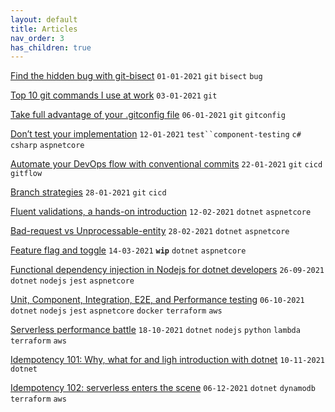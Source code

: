 ```yaml
---
layout: default
title: Articles
nav_order: 3
has_children: true
---
```


[Find the hidden bug with git-bisect](https://eduardbargues.medium.com/find-the-hidden-bug-with-git-bisect-11ffa965fee3)
`01-01-2021` `git` `bisect` `bug`

[Top 10 git commands I use at work](https://eduardbargues.medium.com/top-10-most-used-git-commands-i-use-at-work-f58c56db4a16)
`03-01-2021` `git`

[Take full advantage of your .gitconfig file](https://eduardbargues.medium.com/take-full-advantage-of-your-gitconfig-file-b00bde71c9d0)
`06-01-2021` `git` `gitconfig`

[Don’t test your implementation](https://eduardbargues.medium.com/dont-test-your-implementation-e7bb4518728d)
`12-01-2021` ` test``component-testing ` `c#` `csharp` `aspnetcore`

[Automate your DevOps flow with conventional commits](https://eduardbargues.medium.com/automate-your-devops-flow-with-conventional-commits-9e2b5735d054?source=rss-97fd5aab88d2------2)
`22-01-2021` `git` `cicd` `gitflow`

[Branch strategies](https://eduardbargues.medium.com/branch-strategies-51750c59326c?source=rss-97fd5aab88d2------2)
`28-01-2021` `git` `cicd`

[Fluent validations, a hands-on introduction](https://eduardbargues.medium.com/fluent-validations-a-hands-on-introduction-87a0ebc6b815?source=rss-97fd5aab88d2------2)
`12-02-2021` `dotnet` `aspnetcore`

[Bad-request vs Unprocessable-entity](https://eduardbargues.medium.com/bad-request-vs-unprocessable-entity-ef8a29421449?source=rss-97fd5aab88d2------2)
`28-02-2021` `dotnet` `aspnetcore`

[Feature flag and toggle](https://eduardbargues.medium.com/feature-flag-toggle-1f8e5cdd7c6?source=rss-97fd5aab88d2------2)
`14-03-2021` **`wip`** `dotnet` `aspnetcore`

[Functional dependency injection in Nodejs for dotnet developers](https://eduardbargues.medium.com/functional-dependency-injection-in-nodejs-a0a5577f11c?source=rss-97fd5aab88d2------2)
`26-09-2021` `dotnet` `nodejs` `jest` `aspnetcore`

[Unit, Component, Integration, E2E, and Performance testing](https://eduardbargues.medium.com/unit-component-integration-e2e-and-performance-testing-2ecf0ef6b68b?source=rss-97fd5aab88d2------2)
`06-10-2021` `dotnet` `nodejs` `jest` `aspnetcore` `docker` `terraform` `aws`

[Serverless performance battle](https://eduardbargues.medium.com/serverless-performance-battle-5ada0e879fe9?source=rss-97fd5aab88d2------2)
`18-10-2021` `dotnet` `nodejs` `python` `lambda` `terraform` `aws`

[Idempotency 101: Why, what for and ligh introduction with dotnet](https://eduardbargues.medium.com/idempotency-101-894434bcbe02?source=rss-97fd5aab88d2------2)
`10-11-2021` `dotnet`

[Idempotency 102: serverless enters the scene](https://eduardbargues.medium.com/idempotency-102-serverless-enters-the-scene-4ea1709b41af?source=rss-97fd5aab88d2------2)
`06-12-2021` `dotnet` `dynamodb` `terraform` `aws`
